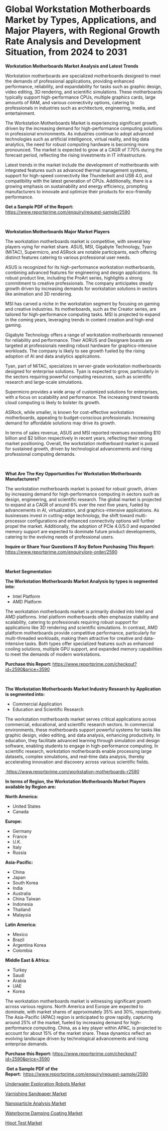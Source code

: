 <p><h1>Global Workstation Motherboards Market by Types, Applications, and Major Players, with Regional Growth Rate Analysis and Development Situation, from 2024 to 2031</h1></p><p><strong>Workstation Motherboards Market Analysis and Latest Trends</strong></p>
<p><p>Workstation motherboards are specialized motherboards designed to meet the demands of professional applications, providing enhanced performance, reliability, and expandability for tasks such as graphic design, video editing, 3D rendering, and scientific simulations. These motherboards typically support high-performance CPUs, multiple graphics cards, large amounts of RAM, and various connectivity options, catering to professionals in industries such as architecture, engineering, media, and entertainment.</p><p>The Workstation Motherboards Market is experiencing significant growth, driven by the increasing demand for high-performance computing solutions in professional environments. As industries continue to adopt advanced technologies such as artificial intelligence, virtual reality, and big data analytics, the need for robust computing hardware is becoming more pronounced. The market is expected to grow at a CAGR of 7.70% during the forecast period, reflecting the rising investments in IT infrastructure.</p><p>Latest trends in the market include the development of motherboards with integrated features such as advanced thermal management systems, support for high-speed connectivity like Thunderbolt and USB 4.0, and compatibility with the latest generation of CPUs. Additionally, there is a growing emphasis on sustainability and energy efficiency, prompting manufacturers to innovate and optimize their products for eco-friendly performance.</p></p>
<p><strong>Get a Sample PDF of the Report:&nbsp;</strong> <a href="https://www.reportprime.com/enquiry/request-sample/2590">https://www.reportprime.com/enquiry/request-sample/2590</a></p>
<p>&nbsp;</p>
<p><strong>Workstation Motherboards Major Market Players</strong></p>
<p><p>The workstation motherboards market is competitive, with several key players vying for market share. ASUS, MSI, Gigabyte Technology, Tyan (MiTAC), Supermicro, and ASRock are notable participants, each offering distinct features catering to various professional user needs.</p><p>ASUS is recognized for its high-performance workstation motherboards, combining advanced features for engineering and design applications. Its robust product line, including the ProArt series, highlights a strong commitment to creative professionals. The company anticipates steady growth driven by increasing demands for workstation solutions in sectors like animation and 3D rendering.</p><p>MSI has carved a niche in the workstation segment by focusing on gaming and creative industries. Its motherboards, such as the Creator series, are tailored for high-performance computing tasks. MSI is projected to expand in the coming years, leveraging trends in content creation and high-end gaming.</p><p>Gigabyte Technology offers a range of workstation motherboards renowned for reliability and performance. Their AORUS and Designare boards are targeted at professionals needing robust hardware for graphics-intensive workloads. The company is likely to see growth fueled by the rising adoption of AI and data analytics applications.</p><p>Tyan, part of MiTAC, specializes in server-grade workstation motherboards designed for enterprise solutions. Tyan is expected to grow, particularly in the sectors requiring powerful computing resources, such as scientific research and large-scale simulations.</p><p>Supermicro provides a wide array of customized solutions for enterprises, with a focus on scalability and performance. The increasing trend towards cloud computing is likely to bolster its growth.</p><p>ASRock, while smaller, is known for cost-effective workstation motherboards, appealing to budget-conscious professionals. Increasing demand for affordable solutions may drive its growth.</p><p>In terms of sales revenue, ASUS and MSI reported revenues exceeding $10 billion and $2 billion respectively in recent years, reflecting their strong market positioning. Overall, the workstation motherboard market is poised for sustained growth, driven by technological advancements and rising professional computing demands.</p></p>
<p>&nbsp;</p>
<p><strong>What Are The Key Opportunities For Workstation Motherboards Manufacturers?</strong></p>
<p><p>The workstation motherboards market is poised for robust growth, driven by increasing demand for high-performance computing in sectors such as design, engineering, and scientific research. The global market is projected to expand at a CAGR of around 6% over the next five years, fueled by advancements in AI, virtualization, and graphics-intensive applications. As businesses invest in cutting-edge technology, the shift toward multi-processor configurations and enhanced connectivity options will further propel the market. Additionally, the adoption of PCIe 4.0/5.0 and expanded memory support are expected to dominate future product developments, catering to the evolving needs of professional users.</p></p>
<p><strong>Inquire or Share Your Questions If Any Before Purchasing This Report:</strong> <a href="https://www.reportprime.com/enquiry/pre-order/2590">https://www.reportprime.com/enquiry/pre-order/2590</a></p>
<p>&nbsp;</p>
<p><strong>Market Segmentation</strong></p>
<p><strong>The Workstation Motherboards Market Analysis by types is segmented into:</strong></p>
<p><ul><li>Intel Platform</li><li>AMD Platform</li></ul></p>
<p><p>The workstation motherboards market is primarily divided into Intel and AMD platforms. Intel platform motherboards often emphasize stability and scalability, catering to professionals requiring robust support for applications like 3D rendering and scientific simulations. In contrast, AMD platform motherboards provide competitive performance, particularly for multi-threaded workloads, making them attractive for creative and data-intensive tasks. Both types offer specialized features such as enhanced cooling solutions, multiple GPU support, and expanded memory capabilities to meet the demands of modern workstations.</p></p>
<p><strong>Purchase this Report:&nbsp;</strong><a href="https://www.reportprime.com/checkout?id=2590&price=3590">https://www.reportprime.com/checkout?id=2590&price=3590</a></p>
<p>&nbsp;</p>
<p><strong>The Workstation Motherboards Market Industry Research by Application is segmented into:</strong></p>
<p><ul><li>Commercial Application</li><li>Education and Scientific Research</li></ul></p>
<p><p>The workstation motherboards market serves critical applications across commercial, educational, and scientific research sectors. In commercial environments, these motherboards support powerful systems for tasks like graphic design, video editing, and data analysis, enhancing productivity. In education, they facilitate advanced learning through simulation and design software, enabling students to engage in high-performance computing. In scientific research, workstation motherboards enable processing large datasets, complex simulations, and real-time data analysis, thereby accelerating innovation and discovery across various scientific fields.</p></p>
<p><a href="https://www.reportprime.com/workstation-motherboards-r2590">&nbsp;https://www.reportprime.com/workstation-motherboards-r2590</a></p>
<p><strong>In terms of Region, the Workstation Motherboards Market Players available by Region are:</strong></p>
<p>
    <p> <strong> North America: </strong>
        <ul>
            <li>United States</li>
            <li>Canada</li>
        </ul>
        </p> 
    <p> <strong> Europe: </strong>
        <ul>
            <li>Germany</li>
            <li>France</li>
            <li>U.K.</li>
            <li>Italy</li>
            <li>Russia</li>
        </ul>
        </p> 
    <p> <strong> Asia-Pacific: </strong>
        <ul>
            <li>China</li>
            <li>Japan</li>
            <li>South Korea</li>
            <li>India</li>
            <li>Australia</li>
            <li>China Taiwan</li>
            <li>Indonesia</li>
            <li>Thailand</li>
            <li>Malaysia</li>
        </ul>
        </p> 
    <p> <strong> Latin America: </strong>
        <ul>
            <li>Mexico</li>
            <li>Brazil</li>
            <li>Argentina Korea</li>
            <li>Colombia</li>
        </ul>
        </p> 
    <p> <strong> Middle East & Africa: </strong>
        <ul>
            <li>Turkey</li>
            <li>Saudi</li>
            <li>Arabia</li>
            <li>UAE</li>
            <li>Korea</li>
        </ul>
    </p>
    </p>
<p><p>The workstation motherboards market is witnessing significant growth across various regions. North America and Europe are expected to dominate, with market shares of approximately 35% and 30%, respectively. The Asia-Pacific (APAC) region is anticipated to grow rapidly, capturing around 25% of the market, fueled by increasing demand for high-performance computing. China, as a key player within APAC, is projected to account for about 15% of the market share. These dynamics reflect an evolving landscape driven by technological advancements and rising enterprise demands.</p></p>
<p><strong>Purchase this Report: </strong><a href="https://www.reportprime.com/checkout?id=2590&price=3590">https://www.reportprime.com/checkout?id=2590&price=3590</a></p>
<p>&nbsp;<strong>Get a Sample PDF of the Report:&nbsp;&nbsp;</strong><a href="https://www.reportprime.com/enquiry/request-sample/2590">https://www.reportprime.com/enquiry/request-sample/2590</a></p>
<p><strong></strong></p>
<p><p><a href="https://www.linkedin.com/pulse/underwater-exploration-robots-market-size-share-trends-mfrhf?trackingId=3KiK4%2BsuQUW4%2BI6rDoiXuQ%3D%3D">Underwater Exploration Robots Market</a></p><p><a href="https://issuu.com/reportprime-2/docs/varnishing-sandpaper-market-size-20_2f3b1647b813e8">Varnishing Sandpaper Market</a></p><p><a href="https://www.linkedin.com/pulse/booming-nanoparticle-analysis-market-sector-growth-projections-adlrf?trackingId=EcemKCK%2FQ8i32ly698qRpg%3D%3D">Nanoparticle Analysis Market</a></p><p><a href="https://issuu.com/reportprime-2/docs/waterborne-damping-coating-market-s_8bfec768aaff0a">Waterborne Damping Coating Market</a></p><p><a href="https://www.linkedin.com/pulse/hipot-test-market-global-insights-sales-trends-2024-2031-vvnxf?trackingId=Ab48b%2BKJSWaKO9LtIOyVlw%3D%3D">Hipot Test Market</a></p></p>